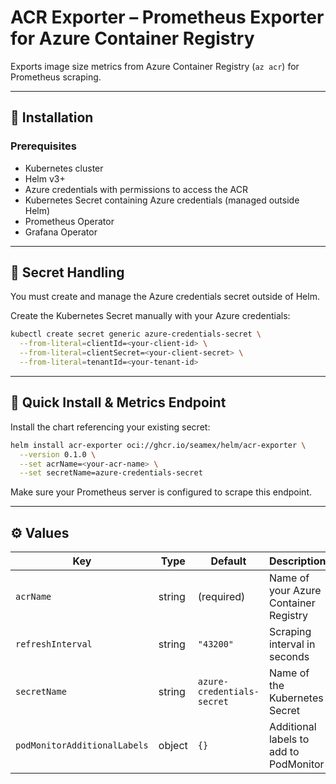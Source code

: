 # ACR Exporter – Prometheus Exporter for Azure Container Registry

Exports image size metrics from Azure Container Registry (`az acr`) for Prometheus scraping.

---

## 🚀 Installation

### Prerequisites

- Kubernetes cluster  
- Helm v3+  
- Azure credentials with permissions to access the ACR  
- Kubernetes Secret containing Azure credentials (managed outside Helm)  
- Prometheus Operator
- Grafana Operator

---

## 🔐 Secret Handling

You must create and manage the Azure credentials secret outside of Helm.

Create the Kubernetes Secret manually with your Azure credentials:

```bash
kubectl create secret generic azure-credentials-secret \
  --from-literal=clientId=<your-client-id> \
  --from-literal=clientSecret=<your-client-secret> \
  --from-literal=tenantId=<your-tenant-id>
````

---

## 🧭 Quick Install & Metrics Endpoint

Install the chart referencing your existing secret:

```bash
helm install acr-exporter oci://ghcr.io/seamex/helm/acr-exporter \
  --version 0.1.0 \
  --set acrName=<your-acr-name> \
  --set secretName=azure-credentials-secret
```

Make sure your Prometheus server is configured to scrape this endpoint.

---

## ⚙️ Values

| Key                      | Type   | Default                   | Description                             |
|--------------------------|--------|---------------------------|---------------------------------------|
| `acrName`                | string | (required)                | Name of your Azure Container Registry |
| `refreshInterval`        | string | `"43200"`                 | Scraping interval in seconds           |
| `secretName`             | string | `azure-credentials-secret`| Name of the Kubernetes Secret          |
| `podMonitorAdditionalLabels` | object | `{}`                     | Additional labels to add to PodMonitor |
